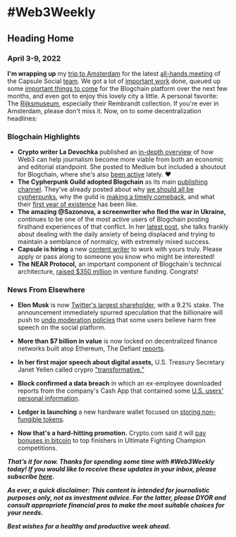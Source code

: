 # #Web3Weekly

## Heading Home
### April 3-9, 2022

**I'm wrapping up** my [trip to Amsterdam](https://blogchain.app/p/talking-decentralization-in-the-netherlands/8fEkzseLYt) for the latest [all-hands meeting](https://twitter.com/peteramckay/status/1511590910181658625) of the Capsule Social [team](https://twitter.com/CapsuleSoc/status/1512051647287107589). We got a lot of [important work](https://twitter.com/CapsuleSoc/status/1512059339166560265) done, queued up some [important things to come](https://twitter.com/kaepora/status/1511655645220646919) for the Blogchain platform over the next few months, and even got to enjoy this lovely city a little.
A personal favorite: The [Rijksmuseum](https://www.rijksmuseum.nl/en), especially their Rembrandt collection. If you're ever in Amsterdam, please don't miss it.
Now, on to some decentralization headlines:

### Blogchain Highlights
- **Crypto writer La Devochka** published an [in-depth overview](https://medium.com/nearweek/can-blockchain-really-save-journalism-d70bd2a9eab5) of how Web3 can help journalism become more viable from both an economic and editorial standpoint. She posted to Medium but included a shoutout for Blogchain, where she's also [been active](https://blogchain.app/id/la_devochka) lately. ❤️
- **The Cypherpunk Guild adopted Blogchain** as its main [publishing channel](https://blogchain.app/post/bafyreidmajq5byxxjo4dcmeiztgtmt6cgxi4ogrhz2qbcrrt46cpdkgv6m). They've already posted about why [we should all be cypherpunks](https://blogchain.app/post/bafyreigc6ab2oxynmb5rfnubsvdks7tkh3ph7mxqiyovwrgora2vmbsgqi), why the guild is [making a timely comeback](https://blogchain.app/post/bafyreidmajq5byxxjo4dcmeiztgtmt6cgxi4ogrhz2qbcrrt46cpdkgv6m), and what their [first year of existence](https://blogchain.app/post/bafyreiao3tqlfmpi67lfedtx7yiygzcerplvm6x2m3yq6cphqapy26tpvm) has been like.
- **The amazing @Sazonova, a screenwriter who fled the war in Ukraine,** continues to be one of the most active users of Blogchain posting firsthand experiences of that conflict. In her [latest post](https://blogchain.app/p/my-new-reality/pphFuOMl1R), she talks frankly about dealing with the daily anxiety of being displaced and trying to maintain a semblance of normalcy, with extremely mixed success.
- **Capsule is hiring** a new [content writer](https://join.com/companies/capsule/4279595-content-writer) to work with yours truly. Please apply or pass along to someone you know who might be interested!
- **The NEAR Protocol,** an important component of Blogchain's technical architecture, [raised $350 million](https://decrypt.co/97018/ethereum-rival-near-protocol-raises-350-million-new-funding) in venture funding. Congrats!

### News From Elsewhere
- **Elon Musk** is now [Twitter's largest shareholder](https://edition.cnn.com/2022/04/04/investing/elon-musk-twitter-shares-stake/index.html), with a 9.2% stake. The announcement immediately spurred speculation that the billionaire will push to [undo moderation policies](https://www.theguardian.com/technology/2022/apr/10/elon-musk-unveils-vision-for-twitter-after-joining-its-board) that some users believe harm free speech on the social platform.
- **More than $7 billion in value** is now locked on decentralized finance networks built atop Ethereum, The Defiant [reports](https://thedefiant.io/ethereum-the-merge-layer-2s-surging/).

- **In her first major speech about digital assets,** U.S. Treasury Secretary Janet Yellen called crypro ["transformative."](https://www.coindesk.com/policy/2022/04/07/treasury-secretary-janet-yellen-calls-crypto-transformative-in-wide-ranging-speech/)

- **Block confirmed a data breach** in which an ex-employee downloaded reports from the company's Cash App that contained some [U.S. users' personal information](https://techcrunch.com/2022/04/05/block-cash-app-data-breach/).

- **Ledger is launching** a new hardware wallet focused on [storing non-fungible tokens](https://cointelegraph.com/news/ledger-launches-nft-focused-hardware-wallet-nano-s-plus).

- **Now that's a hard-hitting promotion.** Crypto.com said it will [pay bonuses in bitcoin](https://www.coindesk.com/business/2022/04/07/ufc-to-pay-bitcoin-bonuses-to-athletes-in-cryptocom-partnership/) to top finishers in Ultimate Fighting Champion competitions.

_**That’s it for now. Thanks for spending some time with #Web3Weekly today! If you would like to receive these updates in your inbox, please subscribe [here](https://w3w.news).**_

_**As ever, a quick disclaimer: This content is intended for journalistic purposes only, not as investment advice. For the latter, please DYOR and consult appropriate financial pros to make the most suitable choices for your needs.**_

_**Best wishes for a healthy and productive week ahead.**_
